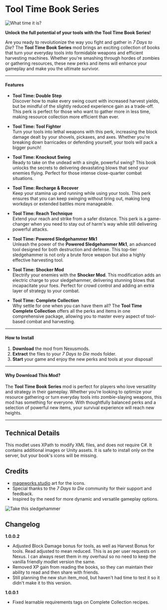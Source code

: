 # Tool Time Book Series

![What time it is?](https://media1.tenor.com/m/mYk1_I6Iw9sAAAAC/home-improvement-time.gif)

**Unlock the full potential of your tools with the Tool Time Book Series!** 

Are you ready to revolutionize the way you fight and gather in *7 Days to Die*? The **Tool Time Book Series** mod brings an exciting collection of books that turn your everyday tools into formidable weapons and efficient harvesting machines. Whether you're smashing through hordes of zombies or gathering resources, these new perks and items will enhance your gameplay and make you the ultimate survivor.

---

#### **Features**

- **Tool Time: Double Step**  
  Discover how to make every swing count with increased harvest yields, but be mindful of the slightly reduced experience gain as a trade-off. This perk is perfect for those who want to gather more in less time, making resource collection more efficient than ever.

- **Tool Time: Tool Fighter**  
  Turn your tools into lethal weapons with this perk, increasing the block damage dealt by your shovels, pickaxes, and axes. Whether you're breaking down barricades or defending yourself, your tools will pack a bigger punch!

- **Tool Time: Knockout Swing**  
  Ready to take on the undead with a single, powerful swing? This book unlocks the secrets to delivering devastating blows that send your enemies flying. Perfect for those intense close-quarter combat situations.

- **Tool Time: Recharge & Recover**  
  Keep your stamina up and running while using your tools. This perk ensures that you can keep swinging without tiring out, making long workdays or extended battles more manageable.

- **Tool Time: Reach Technique**  
  Extend your reach and strike from a safer distance. This perk is a game-changer when you need to stay out of harm's way while still delivering powerful attacks.

- **Tool Time: Powered Sledgehammer Mk1**  
  Unleash the power of the **Powered Sledgehammer Mk1**, an advanced tool designed for both destruction and defense. This top-tier sledgehammer is not only a brute force weapon but also a highly effective harvesting tool.

- **Tool Time: Shocker Mod**  
  Electrify your enemies with the **Shocker Mod**. This modification adds an electric charge to your sledgehammer, delivering stunning blows that incapacitate your foes. Perfect for crowd control and adding an extra layer of strategy to your combat.

- **Tool Time: Complete Collection**  
  Why settle for one when you can have them all? The **Tool Time Complete Collection** offers all the perks and items in one comprehensive package, allowing you to master every aspect of tool-based combat and harvesting.

---

#### **How to Install**

1. **Download** the mod from Nexusmods.
2. **Extract** the files to your *7 Days to Die* mods folder.
3. **Start** your game and enjoy the new perks and tools at your disposal!

---

#### **Why Download This Mod?**

The **Tool Time Book Series** mod is perfect for players who love versatility and strategy in their gameplay. Whether you’re looking to optimize your resource gathering or turn everyday tools into zombie-slaying weapons, this mod has something for everyone. With thoughtfully balanced perks and a selection of powerful new items, your survival experience will reach new heights.

---

## Technical Details

This modlet uses XPath to modify XML files, and does not require C#.
It contains additional images or Unity assets.
It is safe to install only on the server, but your book's icons will be missing.

## Credits
- [mageworks.studio](https://mageworks.studio) art for the icons.
- Special thanks to the *7 Days to Die* community for their support and feedback.
- Inspired by the need for more dynamic and versatile gameplay options.

![Take this sledgehammer](https://i.giphy.com/25JgMcsSndyuBkoaV2.webp)


## Changelog

**1.0.0.2**
- Adjusted Block Damage bonus for tools, as well as Harvest Bonus for tools. Read adjusted to mean reduced. This is as per user requests on Nexus. I can always reset them in my overhaul so no need to keep the vanilla friendly modlet version the same.
- Removed XP gain from reading the books, so they can maintain their ability to read and then share with friends.
- Still planning the new stun item_mod, but haven't had time to test it so it didn't make it to this version.

**1.0.0.1**
- Fixed learnable requirements tags on Complete Collection recipes.